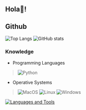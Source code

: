 <h2 align="left">Hola👋!

## Github
![Top Langs](https://github-readme-stats.vercel.app/api/top-langs/?username=elmak1na)
![GitHub stats](https://github-readme-stats.vercel.app/api?username=elmak1na&show_icons=true&theme=radical)

### Knowledge
* Programming Languages

> ![Python](https://img.shields.io/badge/Python-3776AB?style=for-the-badge&logo=python&logoColor=white)
* Operative Systems

> ![MacOS](https://img.shields.io/badge/mac%20os-000000?style=for-the-badge&logo=apple&logoColor=white) ![Linux](https://img.shields.io/badge/Linux-FCC624?style=for-the-badge&logo=linux&logoColor=black) ![Windows](https://img.shields.io/badge/Windows-0078D6?style=for-the-badge&logo=windows&logoColor=white)


[![Languages and Tools](https://skillicons.dev/icons?i=java,kotlin,c,php,html,css,net,redis,mongo,mysql,maven,idea,ps)](https://skillicons.dev)
